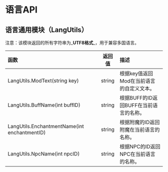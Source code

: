 # 语言API

## 语言通用模块（LangUtils）

注意：该模块返回的所有字符串为_**UTF8格式**_，用于兼容多国语言。

| 函数 | 返回值 | 描述 |
| :--- | :---: | :--- |
| LangUtils.ModText\(string key\) | string | 根据key值返回Mod在当前语言的自定义文本。 |
| LangUtils.BuffName\(int buffID\) | string | 根据BUFF的ID返回BUFF在当前语言的名称。 |
| LangUtils.EnchantmentName\(int enchantmentID\) | string | 根据附魔的ID返回附魔在当前语言的名称。 |
| LangUtils.NpcName\(int npcID\) | string | 根据NPC的ID返回NPC在当前语言的名称。 |



